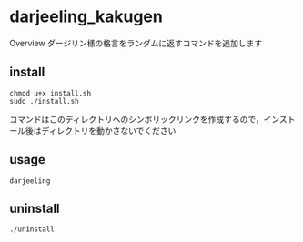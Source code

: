 darjeeling_kakugen
=================
Overview
ダージリン様の格言をランダムに返すコマンドを追加します

## install
```shell
chmod u+x install.sh
sudo ./install.sh
```
コマンドはこのディレクトリへのシンボリックリンクを作成するので，インストール後はディレクトリを動かさないでください

## usage
```shell
darjeeling
```

## uninstall
```
./uninstall
```